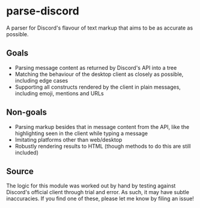 # parse-discord
A parser for Discord's flavour of text markup that aims to be as accurate as possible.

## Goals
- Parsing message content as returned by Discord's API into a tree
- Matching the behaviour of the desktop client as closely as possible, including edge cases
- Supporting all constructs rendered by the client in plain messages, including emoji, mentions and URLs

## Non-goals
- Parsing markup besides that in message content from the API, like the highlighting seen in the client while typing a message
- Imitating platforms other than web/desktop
- Robustly rendering results to HTML (though methods to do this are still included)

## Source
The logic for this module was worked out by hand by testing against Discord's official client through trial and error.
As such, it may have subtle inaccuracies. If you find one of these, please let me know by filing an issue! 
